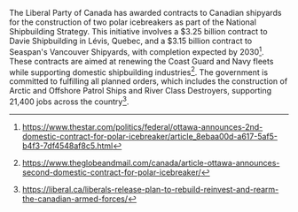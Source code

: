 The Liberal Party of Canada has awarded contracts to Canadian shipyards for the construction of two polar icebreakers as part of the National Shipbuilding Strategy. This initiative involves a $3.25 billion contract to Davie Shipbuilding in Lévis, Quebec, and a $3.15 billion contract to Seaspan's Vancouver Shipyards, with completion expected by 2030[^1]. These contracts are aimed at renewing the Coast Guard and Navy fleets while supporting domestic shipbuilding industries[^2]. The government is committed to fulfilling all planned orders, which includes the construction of Arctic and Offshore Patrol Ships and River Class Destroyers, supporting 21,400 jobs across the country[^3].

[^1]: https://www.thestar.com/politics/federal/ottawa-announces-2nd-domestic-contract-for-polar-icebreaker/article_8ebaa00d-a617-5af5-b4f3-7df4548af8c5.html
[^2]: https://www.theglobeandmail.com/canada/article-ottawa-announces-second-domestic-contract-for-polar-icebreaker/
[^3]: https://liberal.ca/liberals-release-plan-to-rebuild-reinvest-and-rearm-the-canadian-armed-forces/

